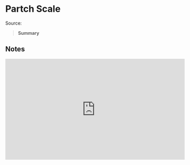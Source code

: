 # Partch Scale
Source: 

> **Summary**
> 

## Notes
<iframe width="560" height="315" src="https://www.youtube.com/embed/KwLeCO2w9H4?start=65" title="YouTube video player" frameborder="0" allow="accelerometer; autoplay; clipboard-write; encrypted-media; gyroscope; picture-in-picture; web-share" allowfullscreen></iframe>
